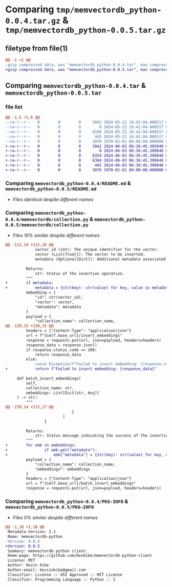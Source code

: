 # Comparing `tmp/memvectordb_python-0.0.4.tar.gz` & `tmp/memvectordb_python-0.0.5.tar.gz`

## filetype from file(1)

```diff
@@ -1 +1 @@
-gzip compressed data, was "memvectordb_python-0.0.4.tar", max compression
+gzip compressed data, was "memvectordb_python-0.0.5.tar", max compression
```

## Comparing `memvectordb_python-0.0.4.tar` & `memvectordb_python-0.0.5.tar`

### file list

```diff
@@ -1,5 +1,6 @@
--rw-r--r--   0        0        0     2042 2024-05-22 16:42:04.800517 memvectordb_python-0.0.4/README.md
--rw-r--r--   0        0        0        0 2024-05-22 16:42:04.800517 memvectordb_python-0.0.4/memvectordb/__init__.py
--rw-r--r--   0        0        0     8100 2024-05-22 16:42:04.800517 memvectordb_python-0.0.4/memvectordb/collection.py
--rw-r--r--   0        0        0      445 2024-05-22 16:42:04.800517 memvectordb_python-0.0.4/pyproject.toml
--rw-r--r--   0        0        0     3076 1970-01-01 00:00:00.000000 memvectordb_python-0.0.4/PKG-INFO
+-rw-r--r--   0        0        0     2042 2024-06-03 06:36:45.305848 memvectordb_python-0.0.5/README.md
+-rw-r--r--   0        0        0        0 2024-06-03 06:36:45.309848 memvectordb_python-0.0.5/memvectordb/__init__.py
+-rw-r--r--   0        0        0     8359 2024-06-03 06:36:45.309848 memvectordb_python-0.0.5/memvectordb/collection.py
+-rw-r--r--   0        0        0     6384 2024-06-03 06:36:45.309848 memvectordb_python-0.0.5/memvectordb/memvectordb_openai.py
+-rw-r--r--   0        0        0      445 2024-06-03 06:36:45.309848 memvectordb_python-0.0.5/pyproject.toml
+-rw-r--r--   0        0        0     3076 1970-01-01 00:00:00.000000 memvectordb_python-0.0.5/PKG-INFO
```

### Comparing `memvectordb_python-0.0.4/README.md` & `memvectordb_python-0.0.5/README.md`

 * *Files identical despite different names*

### Comparing `memvectordb_python-0.0.4/memvectordb/collection.py` & `memvectordb_python-0.0.5/memvectordb/collection.py`

 * *Files 10% similar despite different names*

```diff
@@ -112,14 +112,16 @@
             vector_id (int): The unique identifier for the vector.
             vector (List[float]): The vector to be inserted.
             metadata (Optional[Dict]): Additional metadata associated with the vector.
 
         Returns:
             str: Status of the insertion operation.
         """
+        if metadata:
+            metadata = {str(key): str(value) for key, value in metadata.items()}
         embedding = {
             "id": str(vector_id),
             "vector": vector,
             "metadata": metadata
         }
         payload = {
             "collection_name": collection_name,
@@ -128,15 +130,15 @@
         headers = {"Content-Type": "application/json"}
         url = f"{self.base_url}/insert_embeddings"
         response = requests.put(url, json=payload, headers=headers)
         response_data = response.json()
         if response.status_code == 200:
             return response_data
         else:
-            raise Exception(f"Failed to insert embedding: {response.status_code}")
+            return f"Failed to insert embedding: {response_data}"
         
     def batch_insert_embeddings(
         self, 
         collection_name: str, 
         embeddings: List[Dict[str, Any]]
     ) -> str:
         """
@@ -170,14 +172,17 @@
                             }
                         ]
                 }
 
         Returns:
             str: Status message indicating the success of the insertion operation.
         """
+        for emb in embeddings:
+                if emb.get("metadata"):
+                    emb["metadata"] = {str(key): str(value) for key, value in emb["metadata"].items()}
         payload = {
             "collection_name": collection_name,
             "embeddings": embeddings
         }
         headers = {"Content-Type": "application/json"}
         url = f"{self.base_url}/batch_insert_embeddings"
         response = requests.put(url, json=payload, headers=headers)
```

### Comparing `memvectordb_python-0.0.4/PKG-INFO` & `memvectordb_python-0.0.5/PKG-INFO`

 * *Files 0% similar despite different names*

```diff
@@ -1,10 +1,10 @@
 Metadata-Version: 2.1
 Name: memvectordb-python
-Version: 0.0.4
+Version: 0.0.5
 Summary: memvectordb python client.
 Home-page: https://github.com/KevKibe/memvectordb-python-client
 License: MIT
 Author: Kevin Kibe
 Author-email: keviinkibe@gmail.com
 Classifier: License :: OSI Approved :: MIT License
 Classifier: Programming Language :: Python :: 2
```

